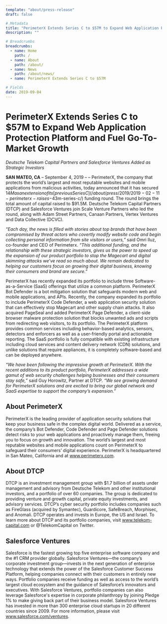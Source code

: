 ```yaml
---
template: "about/press-release"
draft: false

# Metadata
title: "PerimeterX Extends Series C to $57M to Expand Web Application Protection Platform and Fuel Go-To-Market Growth"
description: ""

# Breadcrumbs
breadcrumbs:
  - name: Home
    path: /
  - name: About
    path: /about/
  - name: News
    path: /about/news/
  - name: PerimeterX Extends Series C to $57M

# Fields
date: 2019-09-04
---
```


# PerimeterX Extends Series C to \$57M to Expand Web Application Protection Platform and Fuel Go-To-Market Growth

_Deutsche Telekom Capital Partners and Salesforce Ventures Added as Strategic Investors_

**SAN MATEO, CA** – September 4, 2019 – – PerimeterX, the company that protects the world’s largest and most reputable websites and mobile applications from malicious activities, today announced that it has secured $14M as an extension of its [previous Series C](/about/press/2019/2019-02-11-perimeterx-raises-$43m-series-c/) funding round. The round brings the total amount of capital raised to \$91.5M. Deutsche Telekom Capital Partners (DTCP) and Salesforce Ventures join Scale Venture Partners who led the round, along with Adam Street Partners, Canaan Partners, Vertex Ventures and Data Collective (DCVC).

_“Each day, the news is filled with stories about top brands that have been compromised by threat actors who covertly modify website code and begin collecting personal information from site visitors or users,”_ said Omri Iluz, co-founder and CEO of Perimeterx. _“This additional funding, and the relationship with these strategic investors, gives us the power to speed up the expansion of our product portfolio to stop the Magecart and digital skimming attacks we’ve read so much about. We remain dedicated to helping our customers focus on growing their digital business, knowing their consumers and brand are secure.”_

PerimeterX has recently expanded its portfolio to include three Software-as-a-Service (SaaS) offerings that utilize a common platform. PerimeterX Bot Defender is a bot mitigation solution that safeguards modern web and mobile applications, and APIs. Recently, the company expanded its portfolio to include PerimeterX Code Defender, a web application security solution that can effectively stop Magecart and other supply chain attacks. It also acquired PageSeal and added PerimeterX Page Defender, a client-side browser malware protection solution that blocks unwanted ads and scripts from redirecting web visitors, to its portfolio. The PerimeterX platform provides common services including behavior-based analytics, sensors, detectors and enforcers as well as a user-friendly portal and actionable reporting. The SaaS portfolio is fully compatible with existing infrastructure including cloud services and content delivery network (CDN) solutions, and unlike solutions that require appliances, it is completely software-based and can be deployed anywhere.

_“We have been following the impressive growth at PerimeterX. With the recent additions to its product portfolio, PerimeterX addresses a wide gamut of web security challenges helping businesses and their consumers stay safe,”_ said Guy Horowitz, Partner at DTCP. _“We see growing demand for PerimeterX solutions and are excited to bring our global network and SaaS expertise to support the company’s expansion.”_

## About PerimeterX

PerimeterX is the leading provider of application security solutions that keep your business safe in the complex digital world. Delivered as a service, the company’s Bot Defender, Code Defender and Page Defender solutions detect risks to your web applications and proactively manage them, freeing you to focus on growth and innovation. The world’s largest and most reputable websites and mobile applications count on PerimeterX to safeguard their consumers’ digital experience. PerimeterX is headquartered in San Mateo, California and at www.perimeterx.com.

## About DTCP

DTCP is an investment management group with \$1.7 billion of assets under management and advisory from Deutsche Telekom and other institutional investors, and a portfolio of over 60 companies. The group is dedicated to providing venture and growth capital, private equity investments, and advisory services. DTCP’s cyber security portfolio includes companies such as FireGlass (acquired by Symantec), Guardicore, SafeBreach, Morphisec, and Anomali. DTCP operates and invests in Europe, the US and Israel. To learn more about DTCP and its portfolio companies, visit www.telekom-capital.com or @TelekomCapital on Twitter.

## Salesforce Ventures

Salesforce is the fastest growing top five enterprise software company and the #1 CRM provider globally. Salesforce Ventures—the company’s corporate investment group—invests in the next generation of enterprise technology that extends the power of the Salesforce Customer Success Platform, helping companies connect with their customers in entirely new ways. Portfolio companies receive funding as well as access to the world’s largest cloud ecosystem and the guidance of Salesforce’s innovators and executives. With Salesforce Ventures, portfolio companies can also leverage Salesforce's expertise in corporate philanthropy by joining Pledge 1% to make giving back part of their business model. Salesforce Ventures has invested in more than 300 enterprise cloud startups in 20 different countries since 2009. For more information, please visit www.salesforce.com/ventures.
